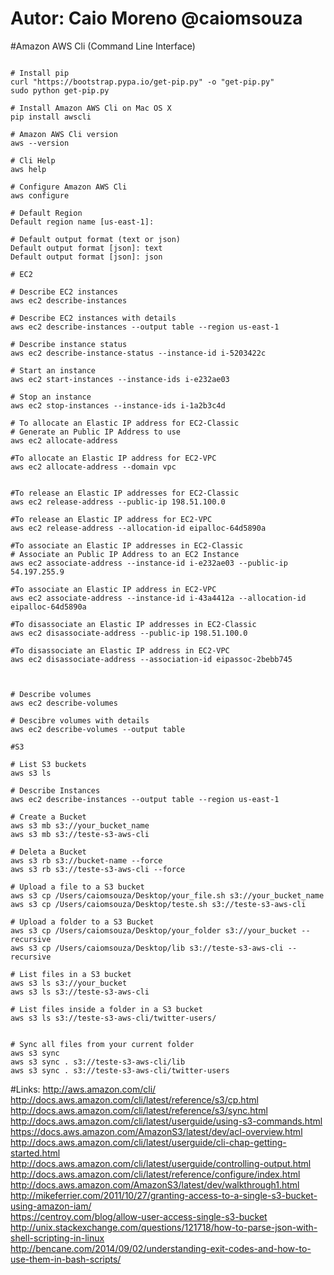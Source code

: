 # Autor: Caio Moreno @caiomsouza
#Amazon AWS Cli (Command Line Interface)

```

# Install pip
curl "https://bootstrap.pypa.io/get-pip.py" -o "get-pip.py"
sudo python get-pip.py

# Install Amazon AWS Cli on Mac OS X
pip install awscli

# Amazon AWS Cli version
aws --version

# Cli Help
aws help

# Configure Amazon AWS Cli
aws configure

# Default Region  
Default region name [us-east-1]:

# Default output format (text or json) 
Default output format [json]: text
Default output format [json]: json

# EC2

# Describe EC2 instances
aws ec2 describe-instances
 
# Describe EC2 instances with details
aws ec2 describe-instances --output table --region us-east-1

# Describe instance status
aws ec2 describe-instance-status --instance-id i-5203422c

# Start an instance
aws ec2 start-instances --instance-ids i-e232ae03

# Stop an instance
aws ec2 stop-instances --instance-ids i-1a2b3c4d

# To allocate an Elastic IP address for EC2-Classic
# Generate an Public IP Address to use 
aws ec2 allocate-address

#To allocate an Elastic IP address for EC2-VPC
aws ec2 allocate-address --domain vpc


#To release an Elastic IP addresses for EC2-Classic
aws ec2 release-address --public-ip 198.51.100.0

#To release an Elastic IP address for EC2-VPC
aws ec2 release-address --allocation-id eipalloc-64d5890a

#To associate an Elastic IP addresses in EC2-Classic
# Associate an Public IP Address to an EC2 Instance
aws ec2 associate-address --instance-id i-e232ae03 --public-ip 54.197.255.9

#To associate an Elastic IP address in EC2-VPC
aws ec2 associate-address --instance-id i-43a4412a --allocation-id eipalloc-64d5890a

#To disassociate an Elastic IP addresses in EC2-Classic
aws ec2 disassociate-address --public-ip 198.51.100.0

#To disassociate an Elastic IP address in EC2-VPC
aws ec2 disassociate-address --association-id eipassoc-2bebb745



# Describe volumes
aws ec2 describe-volumes

# Descibre volumes with details
aws ec2 describe-volumes --output table

#S3

# List S3 buckets
aws s3 ls

# Describe Instances
aws ec2 describe-instances --output table --region us-east-1

# Create a Bucket
aws s3 mb s3://your_bucket_name
aws s3 mb s3://teste-s3-aws-cli

# Deleta a Bucket
aws s3 rb s3://bucket-name --force
aws s3 rb s3://teste-s3-aws-cli --force

# Upload a file to a S3 bucket
aws s3 cp /Users/caiomsouza/Desktop/your_file.sh s3://your_bucket_name
aws s3 cp /Users/caiomsouza/Desktop/teste.sh s3://teste-s3-aws-cli

# Upload a folder to a S3 Bucket
aws s3 cp /Users/caiomsouza/Desktop/your_folder s3://your_bucket --recursive
aws s3 cp /Users/caiomsouza/Desktop/lib s3://teste-s3-aws-cli --recursive

# List files in a S3 bucket
aws s3 ls s3://your_bucket
aws s3 ls s3://teste-s3-aws-cli

# List files inside a folder in a S3 bucket
aws s3 ls s3://teste-s3-aws-cli/twitter-users/


# Sync all files from your current folder
aws s3 sync
aws s3 sync . s3://teste-s3-aws-cli/lib
aws s3 sync . s3://teste-s3-aws-cli/twitter-users

```

#Links:
http://aws.amazon.com/cli/<BR>
http://docs.aws.amazon.com/cli/latest/reference/s3/cp.html<BR>
http://docs.aws.amazon.com/cli/latest/reference/s3/sync.html<BR>
http://docs.aws.amazon.com/cli/latest/userguide/using-s3-commands.html<BR>
https://docs.aws.amazon.com/AmazonS3/latest/dev/acl-overview.html<BR>
http://docs.aws.amazon.com/cli/latest/userguide/cli-chap-getting-started.html<BR>
http://docs.aws.amazon.com/cli/latest/userguide/controlling-output.html<BR>
http://docs.aws.amazon.com/cli/latest/reference/configure/index.html<BR>
http://docs.aws.amazon.com/AmazonS3/latest/dev/walkthrough1.html<BR>
http://mikeferrier.com/2011/10/27/granting-access-to-a-single-s3-bucket-using-amazon-iam/<BR>
https://centroy.com/blog/allow-user-access-single-s3-bucket<BR>
http://unix.stackexchange.com/questions/121718/how-to-parse-json-with-shell-scripting-in-linux<BR>
http://bencane.com/2014/09/02/understanding-exit-codes-and-how-to-use-them-in-bash-scripts/<BR>


